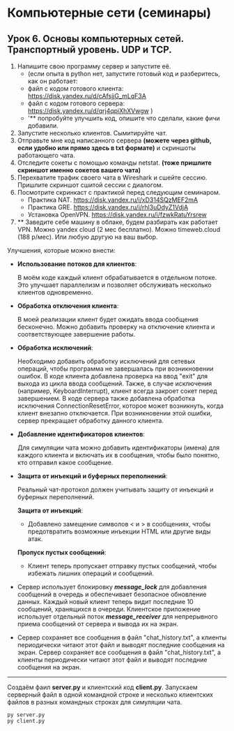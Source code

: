 # Компьютерные сети (семинары)
## Урок 6. Основы компьютерных сетей. Транспортный уровень. UDP и TCP.
1. Напишите свою программу сервер и запустите её. 
   - (если опыта в python нет, запустите готовый код и разберитесь, как он работает:
   - файл с кодом готового клиента: https://disk.yandex.ru/d/cAfsjjG_mLqF3A 
   - файл с кодом готового сервера: https://disk.yandex.ru/d/qrj4qpiXhXVwgw ) 
   - '** попробуйте улучшить код, опишите что сделали, какие фичи добавили.
2. Запустите несколько клиентов. Сымитируйте чат.
3. Отправьте мне код написанного сервера __(можете через github, если удобно или прямо здесь в txt формате)__ и скриншоты работающего чата.
4. Отследите сокеты с помощью команды netstat. __(тоже пришлите скриншот именно сокетов вашего чата)__
5. Перехватите трафик своего чата в Wireshark и cшейте сессию. Пришлите скриншот сшитой сессии с диалогом.
6. Посмотрите скринкаст с практикой перед следующим семинаром.
   - Практика NAT. https://disk.yandex.ru/i/xD314SQzMEF2mA
   - Практика GRE. https://disk.yandex.ru/i/rhl3uDdyZ1VdjA
   - Установка OpenVPN. https://disk.yandex.ru/i/fzwkRatuYrsrew
7. ** Заведите себе машину в облаке, будем разбирать как работает VPN. Можно yandex cloud (2 мес бесплатно). Можно timeweb.cloud (188 р/мес). Или любую другую на ваш выбор.

Улучшения, которые можно внести:

- __Использование потоков для клиентов__: 
    
    В моём коде каждый клиент обрабатывается в отдельном потоке. Это улучшает параллелизм и позволяет обслуживать несколько клиентов одновременно.

- __Обработка отключения клиента__: 
  
    В моей реализации клиент будет ожидать ввода сообщения бесконечно. Можно добавить проверку на отключение клиента и соответствующее завершение работы.

- __Обработка исключений__: 
    
    Необходимо добавить обработку исключений для сетевых операций, чтобы программа не завершалась при возникновении ошибок. В коде клиента добавлена проверка на ввод "exit" для выхода из цикла ввода сообщений. Также, в случае исключения (например, KeyboardInterrupt), клиент всегда закроет сокет перед завершением. В коде сервера также добавлена обработка исключения ConnectionResetError, которое может возникнуть, когда клиент внезапно отключается. При возникновении этой ошибки, сервер прекращает обработку данного клиента.


- __Добавление идентификаторов клиентов__:
    
    Для симуляции чата можно добавить идентификаторы (имена) для каждого клиента и включать их в сообщения, чтобы было понятно, кто отправил какое сообщение.

- __Защита от инъекций и буферных переполнений__: 
    
    Реальный чат-протокол должен учитывать защиту от инъекций и буферных переполнений. 

    __Защита от инъекций__: 
    - Добавлено замещение символов < и > в сообщениях, чтобы предотвратить возможные инъекции HTML или другие виды атак.

    __Пропуск пустых сообщений__: 
    - Клиент теперь пропускает отправку пустых сообщений, чтобы избежать лишних операций и сообщений.

- Сервер использует блокировку ___message_lock___ для добавления сообщений в очередь и обеспечивает безопасное обновление данных. Каждый новый клиент теперь видит последние 10 сообщений, хранящихся в очереди.  Клиентское приложение использует отдельный поток ___message_receiver___ для непрерывного приема сообщений от сервера и вывода их на экран.
- Сервер сохраняет все сообщения в файл "chat_history.txt", а клиенты периодически читают этот файл и выводят последние сообщения на экран.
Сервер сохраняет все сообщения в файл "chat_history.txt", а клиенты периодически читают этот файл и выводят последние сообщения на экран.
****
Создаём фаил __server.py__ и клиентский код __client.py__. Запускаем серверный файл в одной командной строке и несколько клиентских файлов в разных командных строках для симуляции чата.
```
py server.py
py client.py
```